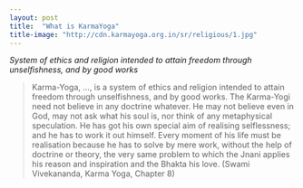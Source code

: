```yaml
---
layout: post
title:  "What is KarmaYoga"
title-image: "http://cdn.karmayoga.org.in/sr/religious/1.jpg"
---
```

*System of ethics and religion intended to attain freedom through unselfishness, and by good works*

>Karma-Yoga, ..., is a system of ethics and religion intended to attain freedom through unselfishness, and by good works. The Karma-Yogi need not believe in any doctrine whatever. He may not believe even in God, may not ask what his soul is, nor think of any metaphysical speculation. He has got his own special aim of realising selflessness; and he has to work it out himself. Every moment of his life must be realisation because he has to solve by mere work, without the help of doctrine or theory, the very same problem to which the Jnani applies his reason and inspiration and the Bhakta his love. (Swami Vivekananda, Karma Yoga, Chapter 8)
